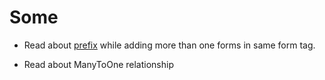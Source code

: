 # Some 

* Read about [prefix](https://stackoverflow.com/questions/226510/django-forms-how-to-use-prefix-parameter) while adding more than one forms in same form tag.

* Read about ManyToOne relationship
